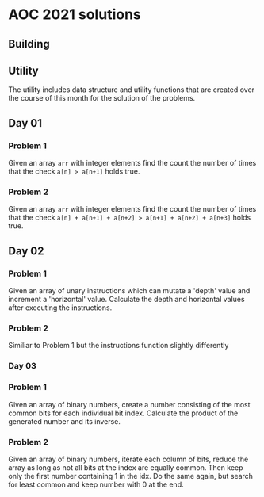 # AOC 2021 solutions

## Building

## Utility
The utility includes data structure and utility functions that are created 
over the course of this month for the solution of the problems.

## Day 01

### Problem 1
Given an array `arr` with integer elements find the count the number of times that 
the check `a[n] > a[n+1]` holds true.

### Problem 2
Given an array `arr` with integer elements find the count the number of times that 
the check `a[n] + a[n+1] + a[n+2] > a[n+1] + a[n+2] + a[n+3]` holds true.

## Day 02

### Problem 1
Given an array of unary instructions which can mutate a 'depth' value and increment a 'horizontal'
value. Calculate the depth and horizontal values after executing the instructions. 

### Problem 2
Similiar to Problem 1 but the instructions function slightly differently

### Day 03

### Problem 1
Given an array of binary numbers, create a number consisting of the most common bits for each
individual bit index. Calculate the product of the generated number and its inverse.

### Problem 2
Given an array of binary numbers, iterate each column of bits, reduce the array as long as not
all bits at the index are equally common. Then keep only the first number containing 1 in the idx.
Do the same again, but search for least common and keep number with 0 at the end.
